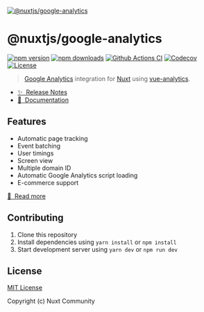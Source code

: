 [![@nuxtjs/google-analytics](https://google-analytics.nuxtjs.org/preview.png)](https://google-analytics.nuxtjs.org)

# @nuxtjs/google-analytics

[![npm version][npm-version-src]][npm-version-href]
[![npm downloads][npm-downloads-src]][npm-downloads-href]
[![Github Actions CI][github-actions-ci-src]][github-actions-ci-href]
[![Codecov][codecov-src]][codecov-href]
[![License][license-src]][license-href]

> [Google Analytics](https://analytics.google.com/analytics/web/) integration for [Nuxt](https://nuxtjs.org) using [vue-analytics](https://github.com/MatteoGabriele/vue-analytics).

- [✨ &nbsp;Release Notes](./CHANGELOG.md)
- [📖 &nbsp;Documentation](https://google-analytics.nuxtjs.org)

## Features

- Automatic page tracking
- Event batching
- User timings
- Screen view
- Multiple domain ID
- Automatic Google Analytics script loading
- E-commerce support

[📖 &nbsp;Read more](https://google-analytics.nuxtjs.org)

## Contributing

1. Clone this repository
2. Install dependencies using `yarn install` or `npm install`
3. Start development server using `yarn dev` or `npm run dev`

## License

[MIT License](./LICENSE)

Copyright (c) Nuxt Community

<!-- Badges -->
[npm-version-src]: https://img.shields.io/npm/v/@nuxtjs/google-analytics/latest.svg
[npm-version-href]: https://npmjs.com/package/@nuxtjs/google-analytics

[npm-downloads-src]: https://img.shields.io/npm/dm/@nuxtjs/google-analytics.svg
[npm-downloads-href]: https://npmjs.com/package/@nuxtjs/google-analytics

[github-actions-ci-src]: https://github.com/nuxt-community/analytics-module/workflows/ci/badge.svg
[github-actions-ci-href]: https://github.com/nuxt-community/analytics-module/actions?query=workflow%3Aci

[codecov-src]: https://img.shields.io/codecov/c/github/nuxt-community/analytics-module.svg
[codecov-href]: https://codecov.io/gh/nuxt-community/analytics-module

[license-src]: https://img.shields.io/npm/l/@nuxtjs/google-analytics.svg
[license-href]: https://npmjs.com/package/@nuxtjs/google-analytics
